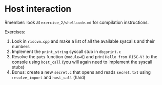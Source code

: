 # Host interaction

Rmember: look at `exercise_2/shellcode.md` for compilation instructions.

Exercises:
1. Look in `riscvm.cpp` and make a list of all the available syscalls and their numbers
2. Implement the `print_string` syscall stub in `dbgprint.c`
3. Resolve the `puts` function (`module=0`) and print `Hello from RISC-V!` to the console using `host_call` (you will again need to implement the syscall stubs)
4. Bonus: create a new `secret.c` that opens and reads `secret.txt` using `resolve_import` and `host_call` (hard)
